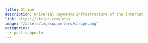 ```yaml
---
title: Stripe
description: Universal payments infrastructure of the internet
link: https://stripe.com/jobs
image: "/assets/img/supporters/stripe.png"
categories:
  - past-supporter
---
```

